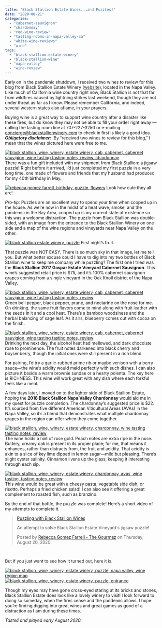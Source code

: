 ```yaml
---
title: "Black Stallion Estate Wines...and Puzzles!"
date: "2020-08-21"
categories:
  - "cabernet-sauvignon"
  - "chardonnay"
  - "red-wine-review"
  - "tasting-rooms-in-napa-valley-ca"
  - "white-wine-reviews"
  - "wine"
tags:
  - "black-stallion-estate-winery"
  - "black-stallion-wine"
  - "napa-valley"
  - "wine-review"
---
```


<script async defer="" crossorigin="anonymous" src="https://connect.facebook.net/en_US/sdk.js#xfbml=1&amp;version=v8.0&amp;appId=152380721638567&amp;autoLogAppEvents=1" nonce="8ZGIyh6L"></script>

Early on in the pandemic shutdown, I received two wines to review for this blog from Black Stallion Estate Winery ([website](https://www.blackstallionwinery.com/)), located in the Napa Valley. Like much of California wine country right now, Black Stallion is not that far from wildfires caused by lightning strikes last weekend, though they are not under threat as far as I know. Please remember California, and indeed, several western states also aflame, in your prayers.

Buying wine is a great way to support wine country after a disaster like these fires, but do know they may not be able to fill your order right away — calling the tasting room line at 707-227-3250 or e-mailing [concierge@blackstallionwinery.com](mailto:concierge@blackstallionwinery.com) to check in first is likely a good idea. **_Obligatory disclaimer:_**  By “received two wines to review for this blog,” I mean that the wines pictured here were free to me.

[![black stallion, wine, winery, estate winery, cab, cabernet, cabernet sauvigion, wine tasting tasting notes, review, chardonnay](https://thegourmez-wpmedia.s3.amazonaws.com/2020/08/Black-Stallion-002-411x500.jpg)](https://thegourmez-wpmedia.s3.amazonaws.com/2020/08/Black-Stallion-002.jpg)There was a fun gift included with my shipment from Black Stallion: a jigsaw puzzle! Right before it arrived, I’d just completed my first puzzle in a very long time, one made of flowers and friends that my husband had produced for my 40th birthday in May.




<div class="caption">

[![rebecca gomez farrell, birthday, puzzle, flowers](https://thegourmez-wpmedia.s3.amazonaws.com/2020/08/birthday-puzzle-500x375.jpg)](https://thegourmez-wpmedia.s3.amazonaws.com/2020/08/birthday-puzzle.jpg) Look how cute they all are!</div>


_Pro-tip:_ Puzzles are an excellent way to spend your time when cooped up in the house. As we’re now in the midst of a heat wave, smoke, and the pandemic in the Bay Area, cooped up is my current state of existence so this was a welcome distraction. The puzzle from Black Stallion was double-sided, with an image from the entrance to the Black Stallion Winery on one side and a map of the wine regions and vineyards near Napa Valley on the other.




<div class="caption">

[![black stallion estate winery, puzzle](https://thegourmez-wpmedia.s3.amazonaws.com/2020/08/Black-Stallion-001-500x375.jpg)](https://thegourmez-wpmedia.s3.amazonaws.com/2020/08/Black-Stallion-001.jpg) First night’s fruit.</div>


That puzzle was NOT EASY. There is so much sky in that image, let me tell you. But what better excuse could I have to dig into my two bottles of Black Stallion wine to keep me company while puzzling? The first one I tried was the **Black Stallion 2017 Gaspar Estate Vineyard Cabernet Sauvignon**. This wine’s suggested retail price is $75, and it’s 100% cabernet sauvignon grapes coming from a single vineyard in the Oak Knoll district of the Napa Valley.

[![black stallion, wine, winery, estate winery, cab, cabernet, cabernet sauvigion, wine tasting tasting notes, review](https://thegourmez-wpmedia.s3.amazonaws.com/2020/08/Black-Stallion-005-401x500.jpg)](https://thegourmez-wpmedia.s3.amazonaws.com/2020/08/Black-Stallion-005.jpg)Green bell pepper, black pepper, prune, and nectarine on the nose for me. On drinking, the same fruit flavors come to mind along with fruit leather with the seeds in it and a cool heat. There’s a bamboo woodsiness and the herbal balancing of sage leaf. As it airs, blueberry comes out with cocoa on the finish.

[![black stallion, wine, winery, estate winery, cab, cabernet, cabernet sauvigion, wine tasting tasting notes, review](https://thegourmez-wpmedia.s3.amazonaws.com/2020/08/Black-Stallion-006-375x500.jpg)](https://thegourmez-wpmedia.s3.amazonaws.com/2020/08/Black-Stallion-006.jpg)Drinking the next day, the alcohol heat had mellowed, and dark chocolate rose to prominence. The fruit notes darkened into black cherry and boysenberry, though the initial ones were still present in a rich blend.

For pairing, I’d try a garlic-rubbed prime rib or maybe venison with a berry sauce—the wine’s acidity would meld perfectly with such dishes. I can also picture it beside a warm brownie sundae or a hearty polenta. The key here is RICHNESS. This wine will work great with any dish where each forkful feels like a meal.

A few days later, I moved on to the lighter side of Black Stallion Estate, hoping the **2018 Black Stallion Napa Valley Chardonnay** would aid me in my quest for puzzle completion. The chardonnay’s suggested price is $22. It’s sourced from five different American Viticultural Areas (AVAs) in the Napa Valley, so it’s a blend that demonstrates what multiple chardonnay grapes in the region can offer when they come together.

[![black stallion, wine, winery, estate winery, chardonnay, wine tasting tasting notes, review](https://thegourmez-wpmedia.s3.amazonaws.com/2020/08/Black-Stallion-004-500x386.jpg)](https://thegourmez-wpmedia.s3.amazonaws.com/2020/08/Black-Stallion-004.jpg)The wine holds a hint of rose gold. Peach notes are extra ripe in the nose. Buttery, creamy oak is present in its proper place; for me, that means it enhances, rather than distracts from, the fruit and acidity. That acidity is akin to a slice of key lime dipped in lemon sugar—mild but pleasing. There’s slight oyster salinity. Cinnamon livens up the glass, keeping it interesting through each sip.

[![black stallion, wine, winery, estate winery, chardonnay, avas, wine tasting, tasting notes, review](https://thegourmez-wpmedia.s3.amazonaws.com/2020/08/Black-Stallion-007-399x500.jpg)](https://thegourmez-wpmedia.s3.amazonaws.com/2020/08/Black-Stallion-007.jpg)This wine would be great with a cheesy pasta, vegetable side dish, or risotto. Perhaps a fried chicken salad! I can also see it offering a great complement to roasted fish, such as branzino.

By the end of that bottle, the puzzle was complete! Here’s a short video of my attempts to complete it.

> [Puzzling with Black Stallion Wines](https://developers.facebook.com/RebeccaGomezFarrell/videos/774948563258538/)
>
> An attempt to solve Black Stallion Estate Vineyard's jigsaw puzzle!
>
> Posted by [Rebecca Gomez Farrell - The Gourmez](https://www.facebook.com/RebeccaGomezFarrell/) on Thursday, August 20, 2020

 

But if you just want to see how it turned out, here it is.

[![black stallion, wine, winery, estate winery, puzzle, napa valley, wine region map](https://thegourmez-wpmedia.s3.amazonaws.com/2020/08/Black-Stallion-008-375x500.jpg)](https://thegourmez-wpmedia.s3.amazonaws.com/2020/08/Black-Stallion-008.jpg) [![black stallion, wine, winery, estate winery, puzzle, entrance](https://thegourmez-wpmedia.s3.amazonaws.com/2020/08/Black-Stallion-009-500x368.jpg)](https://thegourmez-wpmedia.s3.amazonaws.com/2020/08/Black-Stallion-009.jpg)

Though my eyes may have gone cross-eyed staring at its bricks and stones, Black Stallion Estate does look like a lovely winery to visit! I look forward to doing so someday, when the fires cease and the pandemic allows. I hope you’re finding digging into great wines and great games as good of a distraction as I am during these times.

_Tasted and played early August 2020._
